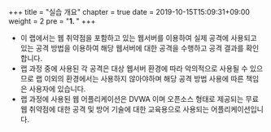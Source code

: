 +++
title = "실습 개요"
chapter = true
date = 2019-10-15T15:09:31+09:00
weight = 2
pre = "<b>1. </b>"
+++

- 이 랩에서는 웹 취약점을 포함하고 있는 웹서버를 이용하여 실제 공격에 사용되고 있는 공격 방법을 이용하여 해당 웹서버에 대한 공격을 수행하고 공격 결과를 확인합니다.
- 랩 과정 중에 사용된 각 공격은 대상 웹서버 환경에 따라 악의적으로 사용될 수 있으므로 랩 이외의 환경에서는 사용하지 않아야하며 해당 공격 방법 사용에 따른 책임은 사용자에 있습니다.
- 랩 과정에 사용된 웹 어플리케이션은 DVWA 이며 오픈소스 형태로 제공되는 무료 웹 취약점에 대한 공격 및 방어 기술에 대한 교육용으로 사용되는 어플리케이션입니다.



